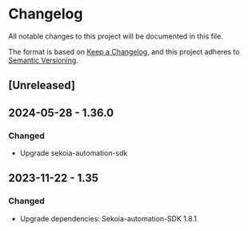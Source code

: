 # Changelog

All notable changes to this project will be documented in this file.

The format is based on [Keep a Changelog](https://keepachangelog.com/en/1.0.0/),
and this project adheres to [Semantic Versioning](https://semver.org/spec/v2.0.0.html).

## [Unreleased]

## 2024-05-28 - 1.36.0

### Changed

- Upgrade sekoia-automation-sdk

## 2023-11-22 - 1.35

### Changed

- Upgrade dependencies: Sekoia-automation-SDK 1.8.1

